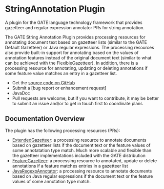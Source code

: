# StringAnnotation Plugin

A plugin for the GATE language technology framework that provides gazetteer and regular expression annotator PRs for string annotation.

The GATE String Annotation Plugin provides processing resources for annotating document text based on gazetteer lists (similar to the GATE Default Gazetteer) or Java regular expressions. The processing resources also provide built-in support for annotating based on the values of annotation features instead of the original document text (similar to what can be achieved with the FlexibleGazetteer). In addition, there is a processing resource for annotating, updating or deleting annotations if some feature value matches an entry in a gazetteer list.


* Get the [source code on GitHub](https://github.com/GateNLP/gateplugin-StringAnnotation)
* Submit a [bug report or enhancement request]
* JavaDoc 
* Pull requests are welcome, but if you want to contribute, it may be better to submit an issue and/or to get in touch first to coordinate plans


## Documentation Overview

The plugin has the following processing resources (PRs):
* [ExtendedGazetteer](ExtendedGazetteer): a processing resource to annotate documents based on gazetteer lists if the document text or the feature values of some annotatation type match. Much more scalable and flexible than the gazetteer implementations included with the GATE distribution
* [FeatureGazetteer](FeatureGazetteer): a processing resource to annotated, update or delete annotations if a feature matches entries in a gazetteer list
* [JavaRegexpAnnotator](JavaRegexpAnnotator): a processing resource to annotate documents based on Java regular expressions if the document text or the feature values of some annotation type match.


